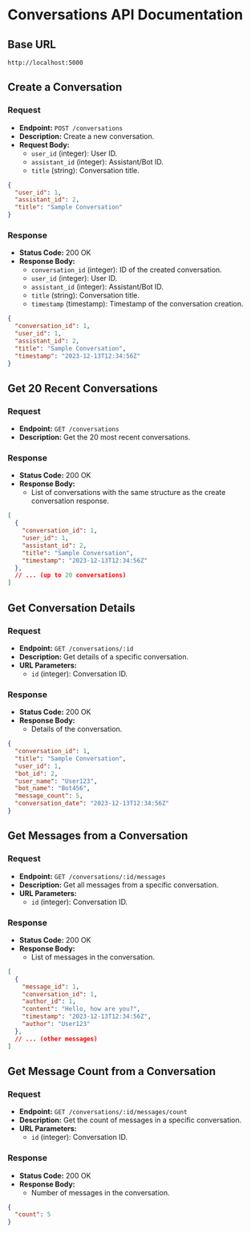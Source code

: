 # Conversations API Documentation

## Base URL

```
http://localhost:5000
```

## Create a Conversation

### Request

- **Endpoint:** `POST /conversations`
- **Description:** Create a new conversation.
- **Request Body:**
  - `user_id` (integer): User ID.
  - `assistant_id` (integer): Assistant/Bot ID.
  - `title` (string): Conversation title.

```json
{
  "user_id": 1,
  "assistant_id": 2,
  "title": "Sample Conversation"
}
```

### Response

- **Status Code:** 200 OK
- **Response Body:**
  - `conversation_id` (integer): ID of the created conversation.
  - `user_id` (integer): User ID.
  - `assistant_id` (integer): Assistant/Bot ID.
  - `title` (string): Conversation title.
  - `timestamp` (timestamp): Timestamp of the conversation creation.

```json
{
  "conversation_id": 1,
  "user_id": 1,
  "assistant_id": 2,
  "title": "Sample Conversation",
  "timestamp": "2023-12-13T12:34:56Z"
}
```

## Get 20 Recent Conversations

### Request

- **Endpoint:** `GET /conversations`
- **Description:** Get the 20 most recent conversations.

### Response

- **Status Code:** 200 OK
- **Response Body:**
  - List of conversations with the same structure as the create conversation response.

```json
[
  {
    "conversation_id": 1,
    "user_id": 1,
    "assistant_id": 2,
    "title": "Sample Conversation",
    "timestamp": "2023-12-13T12:34:56Z"
  },
  // ... (up to 20 conversations)
]
```

## Get Conversation Details

### Request

- **Endpoint:** `GET /conversations/:id`
- **Description:** Get details of a specific conversation.
- **URL Parameters:**
    - `id` (integer): Conversation ID.

### Response

- **Status Code:** 200 OK
- **Response Body:**
  - Details of the conversation.

```json
{
  "conversation_id": 1,
  "title": "Sample Conversation",
  "user_id": 1,
  "bot_id": 2,
  "user_name": "User123",
  "bot_name": "Bot456",
  "message_count": 5,
  "conversation_date": "2023-12-13T12:34:56Z"
}
```

## Get Messages from a Conversation

### Request

- **Endpoint:** `GET /conversations/:id/messages`
- **Description:** Get all messages from a specific conversation.
- **URL Parameters:**
    - `id` (integer): Conversation ID.

### Response

- **Status Code:** 200 OK
- **Response Body:**
  - List of messages in the conversation.

```json
[
  {
    "message_id": 1,
    "conversation_id": 1,
    "author_id": 1,
    "content": "Hello, how are you?",
    "timestamp": "2023-12-13T12:34:56Z",
    "author": "User123"
  },
  // ... (other messages)
]
```

## Get Message Count from a Conversation

### Request

- **Endpoint:** `GET /conversations/:id/messages/count`
- **Description:** Get the count of messages in a specific conversation.
- **URL Parameters:**
    - `id` (integer): Conversation ID.

### Response

- **Status Code:** 200 OK
- **Response Body:**
  - Number of messages in the conversation.

```json
{
  "count": 5
}
```